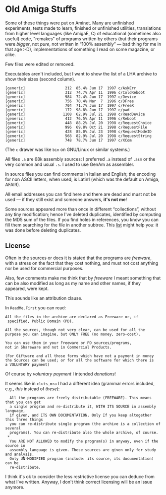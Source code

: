 # Old Amiga Stuffs

Some of these things were put on Aminet. Many are unfinished
experiments, tests made to learn, finished or unfinished utilities,
translations from higher level languages (like AmigaE, C) of
educational (sometimes also useful) code, "remakes" of programs
written by others (but their programs were *bigger*, not *pure*, not
written in “100% assembly” — bad thing for me in that age :-D),
implementations of something I read on some magazine, or alike.

Few files were edited or removed.

Executables aren't included, but I want to show the list of a LHA
archive to show their sizes (second column).

    [generic]                  212  85.4% Jun 17  1997 c/AskErr
    [generic]                  312  74.7% Apr 11  1996 c/ColdReboot
    [generic]                  984  72.4% Jun 17  1997 c/Device
    [generic]                  756  70.4% Mar  7  1996 c/DFree
    [generic]                  704  71.7% Jun 17  1997 c/FreeX
    [generic]                  172  98.8% Jun 17  1997 c/pwd
    [generic]                 1108  62.9% Jul 21  1998 c/ReadDevice
    [generic]                  412  76.5% Apr 11  1996 c/Reboot
    [generic]                  448  88.2% Jul 20  1998 c/RequestChoice
    [generic]                  996  69.8% Oct 21  1998 c/RequestFile
    [generic]                  428  85.0% Jul 23  1998 c/RequestModeID
    [generic]                  568  82.9% Jul 20  1998 c/RequestString
    [generic]                  748  78.7% Jun 17  1997 c/XCom

(The `c` drawer was like `bin` on GNU/Linux or similar systems.)

All files `.a` are 68k assembly sources: I preferred `.a` instead of
`.asm` or the very common and usual `.s`. I used to use GenAm as
assembler.

In source files you can find comments in Italian and English; the
encoding for non ASCII letters, when used, is Latin1 (which was the
default on Amiga, AFAIR).

All email addresses you can find here and there are dead and must not
be used — if they still exist and someone answers, **it's not me**!

Some sources appeared more than once in different “collections”,
without any tiny modification; hence I've deleted duplicates,
identified by computing the MD5 sum of the files. If you find holes in
references, you know you can fill them searching for the file in
another subtree. This [list](MD5.list) might help you: it was done
before deleting duplicates.


## License

Often in the sources or docs it is stated that the programs are
*freeware*, with a stress on the fact that they cost nothing, and must
not cost anything nor be used for commercial purposes.

Also, few comments make me think that by *freeware* I meant something
that can be also modified as long as my name and other names, if they
appeared, were kept.

This sounds like an attribution clause.

In `ReadMe.First` you can read:

    All the files in the archive are declared as Freeware or, if
     specified, Public Domain (PD).
    
    All the sources, though not very clear, can be used for all the
    purpose you can imagine, but ONLY FREE (no money, zero-cost).
    
    You can use them in your Freeware or PD sources/programs,
    not in Shareware and not in Commercial Products.
    
    (For Giftware and all those forms which have not a payment in money
    the Sources can be used; or for all the software for which there is
    a VOLUNTARY payment)

Of course by *voluntary payment* I intended *donations*!

It seems like in `cluts_mra` I had a different idea (grammar errors
included, e.g., *this* instead of *these*):

      All the programs are freely distributable (FREEWARE). This means that you can get
      a single program and re-distribute it, WITH ITS SOURCE in assembly language,
      if given, and ITS OWN DOCUMENTATION. Only If you keep altogether this three things
      you can re-distribute single program (the archive is a collection of several
      programs). You can re-distribute also the whole archive, of course.
     *
      You ARE NOT ALLOWED to modify the program(s) in anyway, even if the source in
      assembly language is given. These sources are given only for study and analysis.
      Only UN-MODIFIED program (include: its source, its documentation) can be
      re-distribute.

I think it's ok to consider the less restrictive license you can
deduce from what I've written. Anyway, I don't think correct licensing
will be an issue anymore.


